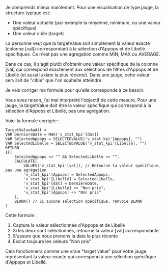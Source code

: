 Je comprends mieux maintenant. Pour une visualisation de type jauge, la structure typique est:
- Une valeur actuelle (par exemple la moyenne, minimum, ou une valeur spécifique)
- Une valeur cible (target)

La personne veut que la targetValue soit simplement la valeur exacte (colonne [val]) correspondant à la sélection d'Appops et de Libellé spécifiques. Ce n'est pas une agrégation comme MIN, MAX ou AVERAGE.

Dans ce cas, il s'agit plutôt d'obtenir une valeur spécifique de la colonne [val] qui correspond exactement aux sélections de filtres d'Appops et de Libellé (et aussi la date la plus récente). Dans une jauge, cette valeur servirait de "cible" que l'on souhaite atteindre.

Je vais corriger ma formule pour qu'elle corresponde à ce besoin.

Vous avez raison, j'ai mal interprété l'objectif de cette mesure. Pour une jauge, la targetValue doit être la valeur spécifique qui correspond à la sélection d'Appops et Libellé, pas une agrégation.

Voici la formule corrigée :

```
TargetValueAudit = 
VAR DerniereDate = MAX('v_stat_kpi'[dat])
VAR SelectedAppops = SELECTEDVALUE('v_stat_kpi'[Appops], "")
VAR SelectedLibelle = SELECTEDVALUE('v_stat_kpi'[Libellé], "")
RETURN
IF(
    SelectedAppops <> "" && SelectedLibelle <> "",
    CALCULATE(
        VALUES('v_stat_kpi'[val]), // Retourne la valeur spécifique, pas une agrégation
        'v_stat_kpi'[Appops] = SelectedAppops,
        'v_stat_kpi'[Libellé] = SelectedLibelle,
        'v_stat_kpi'[dat] = DerniereDate,
        'v_stat_kpi'[Libellé] <> "Non pris",
        'v_stat_kpi'[Appops] <> "Non pris"
    ),
    BLANK() // Si aucune sélection spécifique, renvoie BLANK
)
```

Cette formule :
1. Capture la valeur sélectionnée d'Appops et de Libellé
2. Si les deux sont sélectionnés, retourne la valeur [val] correspondante
3. S'assure que nous prenons la date la plus récente
4. Exclut toujours les valeurs "Non pris"

Cela fonctionnera comme une vraie "target value" pour votre jauge, représentant la valeur exacte qui correspond à une sélection spécifique d'Appops et Libellé.

